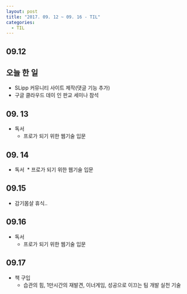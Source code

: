 ```yaml
---
layout: post
title: "2017. 09. 12 ~ 09. 16 - TIL"
categories:
  - TIL
---
```


## 09.12

## 오늘 한 일
* SLipp 커뮤니티 사이트 제작(댓글 기능 추가)
* 구글 클라우드 데이 인 판교 세미나 참석

## 09. 13
* 독서
  * 프로가 되기 위한 웹기술 입문

## 09. 14
* 독서
  * 프로가 되기 위한 웹기술 입문
  
## 09.15
 * 감기몸살 휴식..

## 09.16
  * 독서
    * 프로가 되기 위한 웹기술 입문

## 09.17
  * 책 구입
    * 습관의 힘, 1만시간의 재발견, 이너게임, 성공으로 이끄는 팀 개발 실천 기술
